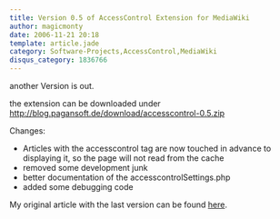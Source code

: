```yaml
---
title: Version 0.5 of AccessControl Extension for MediaWiki
author: magicmonty
date: 2006-11-21 20:18
template: article.jade
category: Software-Projects,AccessControl,MediaWiki
disqus_category: 1836766
---
```


another Version is out.

the extension can be downloaded under http://blog.pagansoft.de/download/accesscontrol-0.5.zip

<span class="more"></span>

Changes:

* Articles with the accesscontrol tag are now touched in advance to displaying it, so the page will not read from the cache
* removed some development junk 
* better documentation of the accesscontrolSettings.php
* added some debugging code

My original article with the last version can be found [here](http://blog.pagansoft.de/articles/seitenbasierte-gruppen-zugriffskontrolle-fuer-mediawiki).